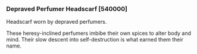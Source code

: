 ### Depraved Perfumer Headscarf [540000]

Headscarf worn by depraved perfumers.

These heresy-inclined perfumers imbibe their own spices to alter body and mind. Their slow descent into self-destruction is what earned them their name.